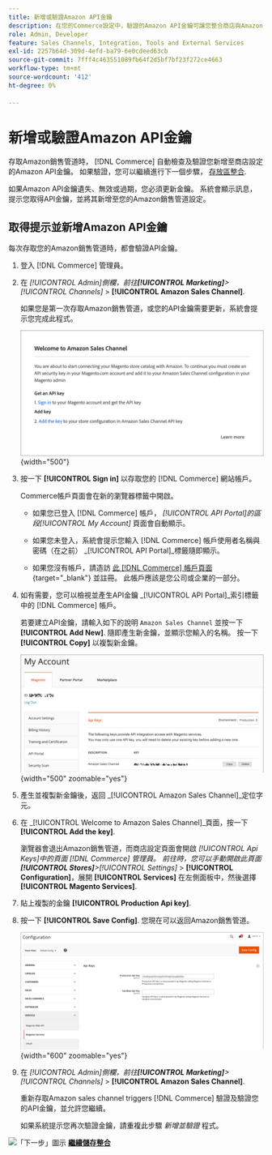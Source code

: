 ```yaml
---
title: 新增或驗證Amazon API金鑰
description: 在您的Commerce設定中，驗證的Amazon API金鑰可讓您整合商店與Amazon賣家帳戶。
role: Admin, Developer
feature: Sales Channels, Integration, Tools and External Services
exl-id: 2257b64d-309d-4efd-ba79-6e0cdeed63cb
source-git-commit: 7fff4c463551089fb64f2d5bf7bf23f272ce4663
workflow-type: tm+mt
source-wordcount: '412'
ht-degree: 0%

---
```


# 新增或驗證Amazon API金鑰

存取Amazon銷售管道時， [!DNL Commerce] 自動檢查及驗證您新增至商店設定的Amazon API金鑰。 如果驗證，您可以繼續進行下一個步驟， [存放區整合](./store-integration.md).

如果Amazon API金鑰遺失、無效或過期，您必須更新金鑰。 系統會顯示訊息，提示您取得API金鑰，並將其新增至您的Amazon銷售管道設定。

## 取得提示並新增Amazon API金鑰

每次存取您的Amazon銷售管道時，都會驗證API金鑰。

1. 登入 [!DNL Commerce] 管理員。

1. 在 _[!UICONTROL Admin]_側欄，前往&#x200B;**[!UICONTROL Marketing]**>_[!UICONTROL Channels]_ > **[!UICONTROL Amazon Sales Channel]**.

   如果您是第一次存取Amazon銷售管道，或您的API金鑰需要更新，系統會提示您完成此程式。

   ![取得並新增Amazon API金鑰提示](assets/amazon-api-verification-prompt.png){width="500"}

1. 按一下 **[!UICONTROL Sign in]** 以存取您的 [!DNL Commerce] 網站帳戶。

   Commerce帳戶頁面會在新的瀏覽器標籤中開啟。

   - 如果您已登入 [!DNL Commerce] 帳戶， _[!UICONTROL API Portal]_的區段_[!UICONTROL My Account]_ 頁面會自動顯示。

   - 如果您未登入，系統會提示您輸入 [!DNL Commerce] 帳戶使用者名稱與密碼（在之前） _[!UICONTROL API Portal]_標籤隨即顯示。

   - 如果您沒有帳戶，請造訪 [此 [!DNL Commerce] 帳戶頁面](https://account.magento.com/customer/account/login/){target="_blank"} 並註冊。 此帳戶應該是您公司或企業的一部分。

1. 如有需要，您可以檢視並產生API金鑰 _[!UICONTROL API Portal]_索引標籤中的 [!DNL Commerce] 帳戶。

   若要建立API金鑰，請輸入如下的說明 `Amazon Sales Channel` 並按一下 **[!UICONTROL Add New]**. 隨即產生新金鑰，並顯示您輸入的名稱。 按一下 **[!UICONTROL Copy]** 以複製新金鑰。

   ![產生或複製API金鑰](assets/amazon-add-api-key.png){width="500" zoomable="yes"}

1. 產生並複製新金鑰後，返回 _[!UICONTROL Amazon Sales Channel]_定位字元。

1. 在 _[!UICONTROL Welcome to Amazon Sales Channel]_頁面，按一下&#x200B;**[!UICONTROL Add the key]**.

   瀏覽器會退出Amazon銷售管道，而商店設定頁面會開啟 _[!UICONTROL Api Keys]_中的頁面 [!DNL Commerce] 管理員。 前往時，您可以手動開啟此頁面&#x200B;**[!UICONTROL Stores]**>_[!UICONTROL Settings]_ > **[!UICONTROL Configuration]**，展開 **[!UICONTROL Services]** 在左側面板中，然後選擇 **[!UICONTROL Magento Services]**.

1. 貼上複製的金鑰 **[!UICONTROL Production Api key]**.

1. 按一下 **[!UICONTROL Save Config]**. 您現在可以返回Amazon銷售管道。

   ![在您的商店設定中新增API金鑰](assets/config-magento-services-api-screen.png){width="600" zoomable="yes"}

1. 在 _[!UICONTROL Admin]_側欄，前往&#x200B;**[!UICONTROL Marketing]**>_[!UICONTROL Channels]_ > **[!UICONTROL Amazon Sales Channel]**.

   重新存取Amazon sales channel triggers [!DNL Commerce] 驗證及驗證您的API金鑰，並允許您繼續。

   如果系統提示您再次驗證金鑰，請重複此步驟 _新增並驗證_ 程式。

![「下一步」圖示](assets/btn-next.png) [**繼續儲存整合**](./store-integration.md)
